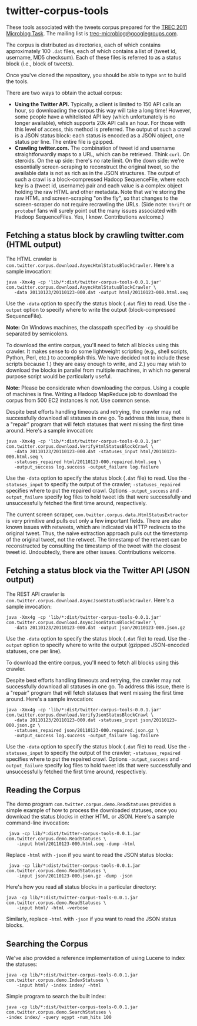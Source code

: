 twitter-corpus-tools
====================

These tools associated with the tweets corpus prepared for the [TREC 2011 Microblog Task](https://sites.google.com/site/microblogtrack/). The mailing list is [ trec-microblog@googlegroups.com](http://groups.google.com/group/trec-microblog).

The corpus is distributed as directories, each of which contains approximately 100 `.dat` files, each of which contains a list of (tweet id, username, MD5 checksum). Each of these files is referred to as a status block (i.e., block of tweets).

Once you've cloned the repository, you should be able to type `ant` to build the tools.

There are two ways to obtain the actual corpus:

- **Using the Twitter API.** Typically, a client is limited to 150 API calls an hour, so downloading the corpus this way will take a long time! However, some people have a whitelisted API key (which unfortunately is no longer available), which supports 20k API calls an hour. For those with this level of access, this method is preferred. The output of such a crawl is a JSON status block: each status is encoded as a JSON object, one status per line. The entire file is gzipped. 
- **Crawling twitter.com.** The combination of tweet id and username straightforwardly maps to a URL, which can be retrieved. Think `curl`. On steroids. On the up side: there's no rate limit. On the down side: we're essentially screen-scraping to reconstruct the original tweet, so the available data is not as rich as in the JSON structures. The output of such a crawl is a block-compressed Hadoop SequenceFile, where each key is a (tweet id, username) pair and each value is a complex object holding the raw HTML and other metadata. Note that we're storing the raw HTML and screen-scraping "on the fly", so that changes to the screen-scraper do not require recrawling the URLs. (Side note: `thrift` or `protobuf` fans will surely point out the many issues associated with Hadoop SequenceFiles. Yes, I know. Contributions welcome.)

Fetching a status block by crawling twitter.com (HTML output)
-------------------------------------------------------------

The HTML crawler is `com.twitter.corpus.download.AsyncHtmlStatusBlockCrawler`. Here's a sample invocation:

    java -Xmx4g -cp 'lib/*:dist/twitter-corpus-tools-0.0.1.jar' com.twitter.corpus.download.AsyncHtmlStatusBlockCrawler \
       -data 20110123/20110123-000.dat -output html/20110123-000.html.seq

Use the `-data` option to specify the status block (`.dat` file) to read. Use the `-output` option to specify where to write the output (block-compressed SequenceFile).

**Note:** On Windows machines, the classpath specified by `-cp` should be separated by semicolons.

To download the entire corpus, you'll need to fetch all blocks using this crawler. It makes sense to do some lightweight scripting (e.g., shell scripts, Python, Perl, etc.) to accomplish this. We have decided not to include these scripts because 1.) they are easy enough to write, and 2.) you may wish to download the blocks in parallel from multiple machines, in which no general purpose script would be particularly useful.

**Note:** Please be considerate when downloading the corpus. Using a couple of machines is fine. Writing a Hadoop MapReduce job to download the corpus from 500 EC2 instances _is not_. Use common sense.

Despite best efforts handling timeouts and retrying, the crawler may not successfully download all statuses in one go. To address this issue, there is a "repair" program that will fetch statuses that went missing the first time around. Here's a sample invocation:

    java -Xmx4g -cp 'lib/*:dist/twitter-corpus-tools-0.0.1.jar' com.twitter.corpus.download.VerifyHtmlStatusBlockCrawl \
       -data 20110123/20110123-000.dat -statuses_input html/20110123-000.html.seq \
       -statuses_repaired html/20110123-000.repaired.html.seq \
       -output_success log.success -output_failure log.failure

Use the `-data` option to specify the status block (`.dat` file) to read. Use the `-statuses_input` to specify the output of the crawler; `-statuses_repaired` specifies where to put the repaired crawl. Options `-output_success` and `-output_failure` specify log files to hold tweet ids that were successfully and unsuccessfully fetched the first time around, respectively.

The current screen scraper, `com.twitter.corpus.data.HtmlStatusExtractor` is very primitive and pulls out only a few important fields. There are also known issues with retweets, which are indicated via HTTP redirects to the original tweet. Thus, the naive extraction approach pulls out the timestamp of the original tweet, not the retweet. The timestamp of the retweet can be reconstructed by consulting the timestamp of the tweet with the closest tweet id. Undoubtedly, there are other issues. Contributions welcome.


Fetching a status block via the Twitter API (JSON output)
--------------------------------------------------------

The REST API crawler is `com.twitter.corpus.download.AsyncJsonStatusBlockCrawler`. Here's a sample invocation:

    java -Xmx4g -cp 'lib/*:dist/twitter-corpus-tools-0.0.1.jar' com.twitter.corpus.download.AsyncJsonStatusBlockCrawler \
       -data 20110123/20110123-000.dat -output json/20110123-000.json.gz

Use the `-data` option to specify the status block (`.dat` file) to read. Use the `-output` option to specify where to write the output (gzipped JSON-encoded statuses, one per line).

To download the entire corpus, you'll need to fetch all blocks using this crawler.

Despite best efforts handling timeouts and retrying, the crawler may not successfully download all statuses in one go. To address this issue, there is a "repair" program that will fetch statuses that went missing the first time around. Here's a sample invocation:

    java -Xmx4g -cp 'lib/*:dist/twitter-corpus-tools-0.0.1.jar' com.twitter.corpus.download.VerifyJsonStatusBlockCrawl \
       -data 20110123/20110123-000.dat -statuses_input json/20110123-000.json.gz \
       -statuses_repaired json/20110123-000.repaired.json.gz \
       -output_success log.success -output_failure log.failure

Use the `-data` option to specify the status block (`.dat` file) to read. Use the `-statuses_input` to specify the output of the crawler; `-statuses_repaired` specifies where to put the repaired crawl. Options `-output_success` and `-output_failure` specify log files to hold tweet ids that were successfully and unsuccessfully fetched the first time around, respectively.


Reading the Corpus
------------------

The demo program `com.twitter.corpus.demo.ReadStatuses` provides a simple example of how to process the downloaded statuses, once you download the status blocks in either HTML or JSON. Here's a sample command-line invocation:

     java -cp lib/*:dist/twitter-corpus-tools-0.0.1.jar com.twitter.corpus.demo.ReadStatuses \
        -input html/20110123-000.html.seq -dump -html

Replace `-html` with `-json` if you want to read the JSON status blocks:

     java -cp lib/*:dist/twitter-corpus-tools-0.0.1.jar com.twitter.corpus.demo.ReadStatuses \
        -input json/20110123-000.json.gz -dump -json

Here's how you read all status blocks in a particular directory:

    java -cp lib/*:dist/twitter-corpus-tools-0.0.1.jar com.twitter.corpus.demo.ReadStatuses \
        -input html/ -html -verbose

Similarly, replace `-html` with `-json` if you want to read the JSON status blocks.


Searching the Corpus
--------------------

We've also provided a reference implementation of using Lucene to index the statuses:

    java -cp lib/*:dist/twitter-corpus-tools-0.0.1.jar com.twitter.corpus.demo.IndexStatuses \
        -input html/ -index index/ -html

Simple program to search the built index:

    java -cp lib/*:dist/twitter-corpus-tools-0.0.1.jar com.twitter.corpus.demo.SearchStatuses \
    -index index/ -query egypt -num_hits 100
